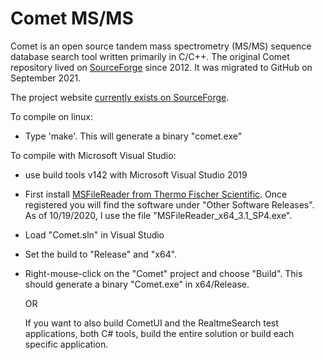 # Comet MS/MS

Comet is an open source tandem mass spectrometry (MS/MS) sequence database search tool written primarily in C/C++. The original Comet repository lived on [SourceForge](https://sourceforge.net/projects/comet-ms/) since 2012. It was migrated to GitHub on September 2021.

The project website [currently exists on SourceForge](http://comet-ms.sourceforge.net/).

To compile on linux:

- Type 'make'.  This will generate a binary "comet.exe"


To compile with Microsoft Visual Studio:

- use build tools v142 with Microsoft Visual Studio 2019

- First install [MSFileReader from Thermo Fischer Scientific](https://thermo.flexnetoperations.com/control/thmo/login).
  Once registered you will find the software under "Other Software Releases".
  As of 10/19/2020, I use the file "MSFileReader_x64_3.1_SP4.exe".

- Load "Comet.sln" in Visual Studio

- Set the build to "Release" and "x64".

- Right-mouse-click on the "Comet" project and choose "Build".
  This should generate a binary "Comet.exe" in x64/Release.

  OR
  
  If you want to also build CometUI and the RealtmeSearch
  test applications, both C# tools, build the entire solution
  or build each specific application.
